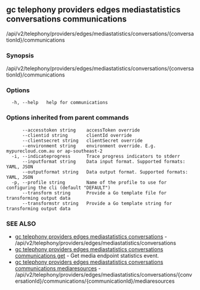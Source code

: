 ## gc telephony providers edges mediastatistics conversations communications

/api/v2/telephony/providers/edges/mediastatistics/conversations/{conversationId}/communications

### Synopsis

/api/v2/telephony/providers/edges/mediastatistics/conversations/{conversationId}/communications

### Options

```
  -h, --help   help for communications
```

### Options inherited from parent commands

```
      --accesstoken string    accessToken override
      --clientid string       clientId override
      --clientsecret string   clientSecret override
      --environment string    environment override. E.g. mypurecloud.com.au or ap-southeast-2
  -i, --indicateprogress      Trace progress indicators to stderr
      --inputformat string    Data input format. Supported formats: YAML, JSON
      --outputformat string   Data output format. Supported formats: YAML, JSON
  -p, --profile string        Name of the profile to use for configuring the cli (default "DEFAULT")
      --transform string      Provide a Go template file for transforming output data
      --transformstr string   Provide a Go template string for transforming output data
```

### SEE ALSO

* [gc telephony providers edges mediastatistics conversations](gc_telephony_providers_edges_mediastatistics_conversations.html)	 - /api/v2/telephony/providers/edges/mediastatistics/conversations
* [gc telephony providers edges mediastatistics conversations communications get](gc_telephony_providers_edges_mediastatistics_conversations_communications_get.html)	 - Get media endpoint statistics event.
* [gc telephony providers edges mediastatistics conversations communications mediaresources](gc_telephony_providers_edges_mediastatistics_conversations_communications_mediaresources.html)	 - /api/v2/telephony/providers/edges/mediastatistics/conversations/{conversationId}/communications/{communicationId}/mediaresources


